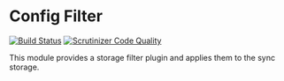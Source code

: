 # Config Filter

[![Build Status](https://travis-ci.org/nuvoleweb/config_filter.svg?branch=8.x-1.x)](https://travis-ci.org/nuvoleweb/config_filter)
[![Scrutinizer Code Quality](https://scrutinizer-ci.com/g/nuvoleweb/config_filter/badges/quality-score.png?b=8.x-1.x)](https://scrutinizer-ci.com/g/nuvoleweb/config_filter/?branch=8.x-1.x)

This module provides a storage filter plugin and applies them to the sync storage.
